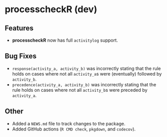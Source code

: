 # processcheckR (dev)

## Features

* **processcheckR** now has full `activitylog` support.

## Bug Fixes

* `response(activity_a, activity_b)` was incorrectly stating that the rule holds on cases where not all `activity_a`s were (eventually) followed by `activity_b`.
* `precedence(activity_a, activity_b)` was incorrectly stating that the rule holds on cases where not all `activity_b`s were preceded by `activity_a`.

## Other 

* Added a `NEWS.md` file to track changes to the package.
* Added GitHub actions (`R CMD check`, `pkgdown`, and `codecov`).